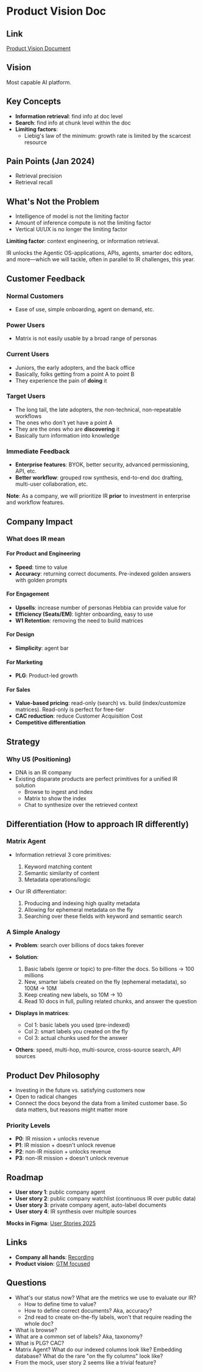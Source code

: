 # Product Vision Doc

## Link

[Product Vision Document](https://docs.google.com/document/d/1htufsoCIBPCykVOfgoh1MU68dfudgvzywbP89GH6EbE/preview?tab=t.0#heading=h.pcfhkulozzf9)

## Vision

Most capable AI platform.

## Key Concepts

- **Information retrieval**: find info at doc level
- **Search**: find info at chunk level within the doc
- **Limiting factors**:
  - Liebig's law of the minimum: growth rate is limited by the scarcest resource

## Pain Points (Jan 2024)

- Retrieval precision
- Retrieval recall

## What's Not the Problem

- Intelligence of model is not the limiting factor
- Amount of inference compute is not the limiting factor
- Vertical UI/UX is no longer the limiting factor

**Limiting factor**: context engineering, or information retrieval.

IR unlocks the Agentic OS-applications, APIs, agents, smarter doc editors, and more—which we will tackle, often in parallel to IR challenges, this year.

## Customer Feedback

### Normal Customers

- Ease of use, simple onboarding, agent on demand, etc.

### Power Users

- Matrix is not easily usable by a broad range of personas

### Current Users

- Juniors, the early adopters, and the back office
- Basically, folks getting from a point A to point B
- They experience the pain of **doing** it

### Target Users

- The long tail, the late adopters, the non-technical, non-repeatable workflows
- The ones who don't yet have a point A
- They are the ones who are **discovering** it
- Basically turn information into knowledge

### Immediate Feedback

- **Enterprise features**: BYOK, better security, advanced permissioning, API, etc.
- **Better workflow**: grouped row synthesis, end-to-end doc drafting, multi-user collaboration, etc.

**Note**: As a company, we will prioritize IR **prior** to investment in enterprise and workflow features.

## Company Impact

### What does IR mean

#### For Product and Engineering

- **Speed**: time to value
- **Accuracy**: returning correct documents. Pre-indexed golden answers with golden prompts

#### For Engagement

- **Upsells**: increase number of personas Hebbia can provide value for
- **Efficiency (Seats/EM)**: lighter onboarding, easy to use
- **W1 Retention**: removing the need to build matrices

#### For Design

- **Simplicity**: agent bar

#### For Marketing

- **PLG**: Product-led growth

#### For Sales

- **Value-based pricing**: read-only (search) vs. build (index/customize matrices). Read-only is perfect for free-tier
- **CAC reduction**: reduce Customer Acquisition Cost
- **Competitive differentiation**

## Strategy

### Why US (Positioning)

- DNA is an IR company
- Existing disparate products are perfect primitives for a unified IR solution
  - Browse to ingest and index
  - Matrix to show the index
  - Chat to synthesize over the retrieved context

## Differentiation (How to approach IR differently)

### Matrix Agent

- Information retrieval 3 core primitives:
  1. Keyword matching content
  2. Semantic similarity of content
  3. Metadata operations/logic

- Our IR differentiator:
  1. Producing and indexing high quality metadata
  2. Allowing for ephemeral metadata on the fly
  3. Searching over these fields with keyword and semantic search

### A Simple Analogy

- **Problem**: search over billions of docs takes forever
- **Solution**:
  1. Basic labels (genre or topic) to pre-filter the docs. So billions → 100 millions
  2. New, smarter labels created on the fly (ephemeral metadata), so 100M → 10M
  3. Keep creating new labels, so 10M → 10
  4. Read 10 docs in full, pulling related chunks, and answer the question

- **Displays in matrices**:
  - Col 1: basic labels you used (pre-indexed)
  - Col 2: smart labels you created on the fly
  - Col 3: actual chunks used for the answer

- **Others**: speed, multi-hop, multi-source, cross-source search, API sources

## Product Dev Philosophy

- Investing in the future vs. satisfying customers now
- Open to radical changes
- Connect the docs beyond the data from a limited customer base. So data matters, but reasons might matter more

### Priority Levels

- **P0**: IR mission + unlocks revenue
- **P1**: IR mission + doesn't unlock revenue
- **P2**: non-IR mission + unlocks revenue
- **P3**: non-IR mission + doesn't unlock revenue

## Roadmap

- **User story 1**: public company agent
- **User story 2**: public company watchlist (continuous IR over public data)
- **User story 3**: private company agent, auto-label documents
- **User story 4**: IR synthesis over multiple sources

**Mocks in Figma**: [User Stories 2025](https://www.figma.com/proto/wxxDWrCWCEaCv1iLmxfCOY/User-Stories-2025?node-id=4045-16495&t=16Kc4NHFSTjQytpX-1&scaling=min-zoom&content-scaling=fixed&page-id=1%3A16&starting-point-node-id=4045%3A16495&show-proto-sidebar=1)

## Links

- **Company all hands**: [Recording](https://drive.google.com/file/d/16WP64CxjFT2lUw-B3ykjCSayKdedh2jA/view)
- **Product vision**: [GTM focused](https://drive.google.com/file/d/13YIjhkru8T7C492k40IZETlGhSQErAY1/view)

## Questions

- What's our status now? What are the metrics we use to evaluate our IR?
  - How to define time to value?
  - How to define correct documents? Aka, accuracy?
  - 2nd read to create on-the-fly labels, won't that require reading the whole doc?
- What is browse?
- What are a common set of labels? Aka, taxonomy?
- What is PLG? CAC?
- Matrix Agent? What do our indexed columns look like? Embedding database? What do the rare "on the fly columns" look like?
- From the mock, user story 2 seems like a trivial feature?
